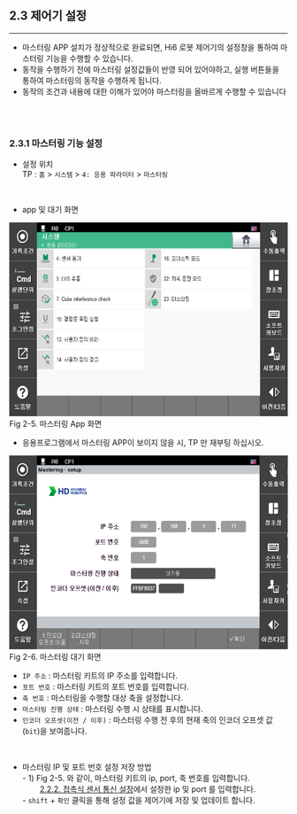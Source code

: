 ## 2.3 제어기 설정
---
- 마스터링 APP 설치가 정상적으로 완료되면, Hi6 로봇 제어기의 설정창을 통하여 마스터링 기능을 수행할 수 있습니다.
- 동작을 수행하기 전에 마스터링 설정값들이 반영 되어 있어야하고, 실행 버튼들을 통하여 마스터링의 동작을 수행하게 됩니다.
- 동작의 조건과 내용에 대한 이해가 있어야 마스터링을 올바르게 수행할 수 있습니다
<br>
<br>

### 2.3.1 마스터링 기능 설정
- 설정 위치
<br> TP : `홈` > `시스템` > `4: 응용 파라미터` > `마스터링`

<br>

- app 및 대기 화면 
<div>
<img src="../_assets/10_mastering_app.PNG" height="350vh"><br>
Fig 2-5. 마스터링 App 화면
<br>

- 응용프로그램에서 마스터링 APP이 보이지 않을 시, TP 만 재부팅 하십시오.

<img src="../_assets/11_standbymode.PNG" height="350vh"><br>
Fig 2-6. 마스터링 대기 화면
</div>

- `IP 주소` : 마스터링 키트의 IP 주소를 입력합니다.
- `포트 번호` : 마스터링 키트의 포트 번호를 입력합니다.
- `축 번호` : 마스터링을 수행할 대상 축을 설정합니다.
- `마스터링 진행 상태` : 마스터링 수행 시 상태를 표시합니다.
- `인코더 오프셋(이전 / 이후)` : 마스터링 수행 전 후의 현재 축의 인코더 오프셋 값(`bit`)을 보여줍니다.
<br>

- 마스터링 IP 및 포트 번호 설정 저장 방법
<br>- 1) Fig 2-5. 와 같이, 마스터링 키트의 ip, port, 축 번호를 입력합니다.
<br>&nbsp;&nbsp;&nbsp;&nbsp;&nbsp;&nbsp;&nbsp;
[2.2.2. 접촉식 센서 통신 설정](../02_2_kit_initialization/description.md/#222-접촉식-센서-통신-설정)에서 설정한 ip 및 port 를 입력합니다.
<br>- `shift` + `확인` 클릭을 통해 설정 값을 제어기에 저장 및 업데이트 합니다.
